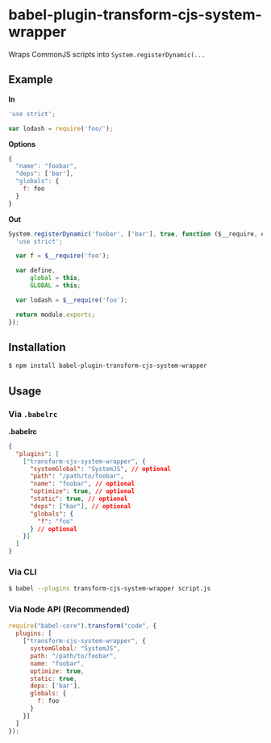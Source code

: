 # babel-plugin-transform-cjs-system-wrapper

Wraps CommonJS scripts into `System.registerDynamic(...`

## Example

**In**

```js
'use strict';

var lodash = require('foo/');
```

**Options**
```js
{
  "name": "foobar",
  "deps": ['bar'],
  "globals": {
    f: foo
  }
}
```

**Out**

```js
System.registerDynamic('foobar', ['bar'], true, function ($__require, exports, module) {
  'use strict';

  var f = $__require('foo');

  var define,
      global = this,
      GLOBAL = this;

  var lodash = $__require('foo');

  return module.exports;
});
```

## Installation

```sh
$ npm install babel-plugin-transform-cjs-system-wrapper
```

## Usage

### Via `.babelrc`

**.babelrc**

```json
{
  "plugins": [
    ["transform-cjs-system-wrapper", {
      "systemGlobal": "SystemJS", // optional
      "path": "/path/to/foobar",
      "name": "foobar", // optional
      "optimize": true, // optional
      "static": true, // optional
      "deps": ["bar"], // optional
      "globals": {
        "f": "foo"
      } // optional
    }]
  ]
}
```

### Via CLI

```sh
$ babel --plugins transform-cjs-system-wrapper script.js
```

### Via Node API (Recommended)

```javascript
require("babel-core").transform("code", {
  plugins: [
    ["transform-cjs-system-wrapper", {
      systemGlobal: "SystemJS",
      path: "/path/to/foobar",
      name: "foobar",
      optimize: true,
      static: true,
      deps: ['bar'],
      globals: {
        f: foo
      }
    }]
  ]
});
```
